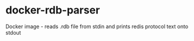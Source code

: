 docker-rdb-parser
=================

Docker image - reads .rdb file from stdin and prints redis protocol text onto stdout
